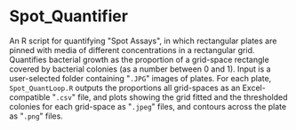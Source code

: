 # Spot_Quantifier
An R script for quantifying "Spot Assays", in which rectangular plates are pinned with media of different concentrations in a rectangular grid. Quantifies bacterial growth as the proportion of a grid-space rectangle covered by bacterial colonies (as a number between 0 and 1).
Input is a user-selected folder containing "```.JPG```" images of plates. For each plate, ```Spot_QuantLoop.R``` outputs the proportions all grid-spaces as an Excel-compatible "```.csv```" file, and plots showing the grid fitted and the thresholded colonies for each grid-space as "```.jpeg```" files, and  contours across the plate as "```.png```" files.
